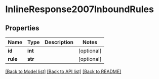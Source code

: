 # InlineResponse2007InboundRules

## Properties
Name | Type | Description | Notes
------------ | ------------- | ------------- | -------------
**id** | **int** |  | [optional] 
**rule** | **str** |  | [optional] 

[[Back to Model list]](../README.md#documentation-for-models) [[Back to API list]](../README.md#documentation-for-api-endpoints) [[Back to README]](../README.md)


